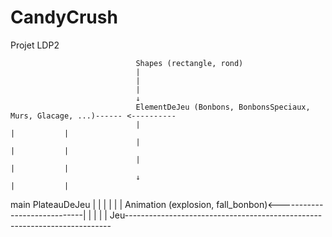 # CandyCrush
Projet LDP2


                                Shapes (rectangle, rond)
                                |
                                |
                                |
                                ↓
                                ElementDeJeu (Bonbons, BonbonsSpeciaux, Murs, Glacage, ...)------ <----------
                                |                                                               |           |
                                |                                                               |           |
                                |                                                               |           |
                                ↓                                                               |           |
main                            PlateauDeJeu                                                    |           |
                                                                                                |           |
                                                                                                |           |
                                Animation (explosion, fall_bonbon)<-----------------------------|           |
                                                                                                            |
                                                                                                            |
                                                                                                            |
                                Jeu--------------------------------------------------------------------------